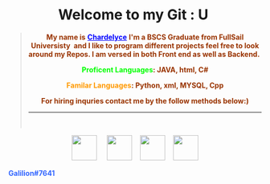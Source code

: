 <h1 style="text-align: center;"><strong>Welcome to my Git : U&nbsp;</strong></h1>
<blockquote>
<p style="text-align: center;"><span style="color: #993300;"><strong>My name is</strong> <span style="color: #0000ff;"><strong><a style="color: #0000ff;" href="chardelyce.github.io">Chardelyce</a></strong></span> <strong>I'm a BSCS Graduate from FullSail Universisty&nbsp; and I like to program different projects feel free to look around my Repos. I am versed in both Front end as well as Backend.&nbsp;</strong></span></p>
<p style="text-align: center;"><strong><span style="color: #993300;"><span style="color: #00ff00;">Proficent Languages</span>: JAVA, html, C#</span></strong></p>
<p style="text-align: center;"><strong><span style="color: #993300;"><span style="color: #ff9900;">Familar Languages</span>: Python, xml, MYSQL, Cpp</span></strong></p>
<p style="text-align: center;"><strong><span style="color: #993300;">For hiring inquries contact me by the follow methods below:)</span></strong></p>
<hr />
<p style="text-align: center;">&nbsp;</p>
</blockquote>
<p style="text-align: center;"><span style="font-size: 14px;"><img src="https://clipartcraft.com/images250_/discord-logo-transparent-4.png" width="50" height="50" />&nbsp; &nbsp; &nbsp;<a href="mailto:chardelycee@gmail.com" target="_blank"><img src="https://clipartcraft.com/images250_/gmail-logo-square-4.png" width="50" height="50" /></a>&nbsp; &nbsp; <a href="https:github.com/Chardelyce" target="_blank"><img src="https://th.bing.com/th/id/OIP.kjCUP06WDUMR88i5wo2SqwHaHa?w=202&amp;h=202&amp;c=7&amp;r=0&amp;o=5&amp;pid=1.7" alt="" width="50" height="50" /></a>&nbsp; &nbsp; <a href="https://www.linkedin.com/in/charde-lyce-edwards-7098191ba/" target="_blank"><img src="https://th.bing.com/th/id/OIP.w_zDkEJ9aLiWR-g0rff8hwHaHa?w=183&amp;h=183&amp;c=7&amp;r=0&amp;o=5&amp;pid=1.7" alt="" width="50" height="50" /></a></span></p>
<p style="text-align: left;"><span style="color: #3366ff;"><strong>Galilion#7641</strong></span></p>

